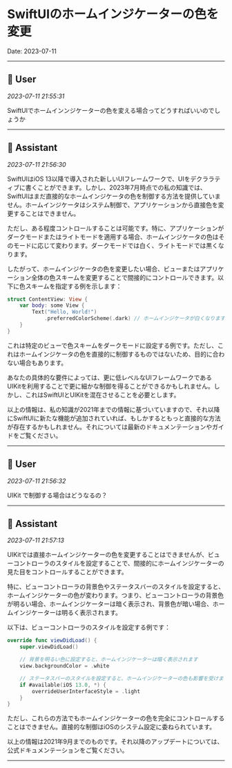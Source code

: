 # SwiftUIのホームインジケーターの色を変更

Date: 2023-07-11

---

## 👤 User
*2023-07-11 21:55:31*

SwiftUIでホームインンジケーターの色を変える場合ってどうすればいいのでしょうか

---

## 🤖 Assistant
*2023-07-11 21:56:30*

SwiftUIはiOS 13以降で導入された新しいUIフレームワークで、UIをデクララティブに書くことができます。しかし、2023年7月時点での私の知識では、SwiftUIはまだ直接的なホームインジケータの色を制御する方法を提供していません。ホームインジケータはシステム制御で、アプリケーションから直接色を変更することはできません。

ただし、ある程度コントロールすることは可能です。特に、アプリケーションがダークモードまたはライトモードを適用する場合、ホームインジケータの色はそのモードに応じて変わります。ダークモードでは白く、ライトモードでは黒くなります。

したがって、ホームインジケータの色を変更したい場合、ビューまたはアプリケーション全体の色スキームを変更することで間接的にコントロールできます。以下に色スキームを指定する例を示します：

```swift
struct ContentView: View {
    var body: some View {
        Text("Hello, World!")
            .preferredColorScheme(.dark) // ホームインジケータが白くなります
    }
}
```

これは特定のビューで色スキームをダークモードに設定する例です。ただし、これはホームインジケータの色を直接的に制御するものではないため、目的に合わない場合もあります。

あなたの具体的な要件によっては、更に低レベルなUIフレームワークであるUIKitを利用することで更に細かな制御を得ることができるかもしれません。しかし、これはSwiftUIとUIKitを混在させることを必要とします。

以上の情報は、私の知識が2021年までの情報に基づいていますので、それ以降にSwiftUIに新たな機能が追加されていれば、もしかするともっと直接的な方法が存在するかもしれません。それについては最新のドキュメンテーションやガイドをご覧ください。

---

## 👤 User
*2023-07-11 21:56:32*

UIKit で制御する場合はどうなるの？

---

## 🤖 Assistant
*2023-07-11 21:57:13*

UIKitでは直接ホームインジケーターの色を変更することはできませんが、ビューコントローラのスタイルを設定することで、間接的にホームインジケーターの見た目をコントロールすることができます。

特に、ビューコントローラの背景色やステータスバーのスタイルを設定すると、ホームインジケーターの色が変わります。つまり、ビューコントローラの背景色が明るい場合、ホームインジケーターは暗く表示され、背景色が暗い場合、ホームインジケーターは明るく表示されます。

以下は、ビューコントローラのスタイルを設定する例です：

```swift
override func viewDidLoad() {
    super.viewDidLoad()

    // 背景を明るい色に設定すると、ホームインジケーターは暗く表示されます
    view.backgroundColor = .white

    // ステータスバーのスタイルを設定すると、ホームインジケーターの色も影響を受けます
    if #available(iOS 13.0, *) {
        overrideUserInterfaceStyle = .light
    }
}
```

ただし、これらの方法でもホームインジケーターの色を完全にコントロールすることはできません。直接的な制御はiOSのシステム設定に委ねられています。

以上の情報は2021年9月までのものです。それ以降のアップデートについては、公式ドキュメンテーションをご覧ください。

---
